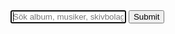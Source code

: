 <div class="container">
	<div class="columns">
		<div class="column col-6">
		<form class="searchform" action="/sok" method="get">
		<input type="text" class="form-input searchfield" placeholder="Sök album, musiker, skivbolag, taggar..." autofocus>
		<input type="submit" class="invisible">
		</form>
		</div>
		<div class="column col-6">
			<p class="searchcount"></p>
		</div>
	</div>
</div>

<script src="js/search-script.js" type="text/javascript"></script>
<script>
{% raw %}
window.store = [
	 {
		"title": {{post.title | jsonify}},
		"artist": {{post.artist | jsonify}},
		"link": {{ post.url | jsonify }},
		"label": {{ post.label | jsonify }},
		"image": {{ post.image | jsonify }},
		"date": {{ post.date | date: '%B %-d, %Y' | jsonify }},
		"excerpt": {{ post.content | strip_html | truncatewords: 20 | jsonify }}
	},
    {
      "title"    : "timeTrack",
      "url"      : "Data/MD/2020/09/200915.html",
      "category" : "{{post.categories | join: ', '}}",
      "tags"     : "{{ post.tags | join: ', ' }}",
      "date"     : "{{ timeTrack }}",
      "discription" : "{{timeTrack }}"
    }	

]

	
const searchform = document.querySelector('.searchform')
const searchfield = document.querySelector('.searchfield')
const resultdiv = document.querySelector('.searchcontainer')
const searchcount = document.querySelector('.searchcount')

const getTerm = function() {
  searchfield.addEventListener('keyup', function(event) {
    event.preventDefault()
    const query = this.value    
    doSearch(query)
  })
}

const doSearch = query => {
  const result = index.search(query)
  resultdiv.innerHTML = ''
  searchcount.innerHTML = 'Found ${result.length} records'
  updateUrlParameter(query)
  showResults(result)

}

const showResults = (result) => {

    for (let item of result) {
      const ref = item.ref
      const searchitem = document.createElement('div')
      searchitem.className = 'searchitem'
      searchitem.innerHTML = '<div class='card'><a class='card-link' href='${window.store[ref].link}'><div class='card-image'><div class='loading'><img class='b-lazy img-responsive' src='${window.store[ref].image}' data-src='${window.store[ref].image}' alt='${window.store[ref].title}'/></div></div><div class='card-header'><h4 class='card-title'>${window.store[ref].artist} - ${window.store[ref].title}</h4><h6 class='card-meta'>${window.store[ref].label}</h6></div></a></div>'

      resultdiv.appendChild(searchitem)

      setTimeout(() => {
        bLazy.revalidate()
      }, 300)
}
	
let index = lunr(function() {
  this.ref('id')
  this.field('title', {boost: 10})
  this.field('artist')
  this.field('link')
  this.field('image')
  this.field('content')
  this.field('label')
  this.field('tags')
})

for (let key in window.store) {
  index.add({
    'id': key,
    'title': window.store[key].title,
    'artist': window.store[key].artist,
    'link': window.store[key].link,
    'image': window.store[key].image,
    'content': window.store[key].content,
    'label': window.store[key].label,
    'tags': window.store[key].tags,
  })
}
</script>

